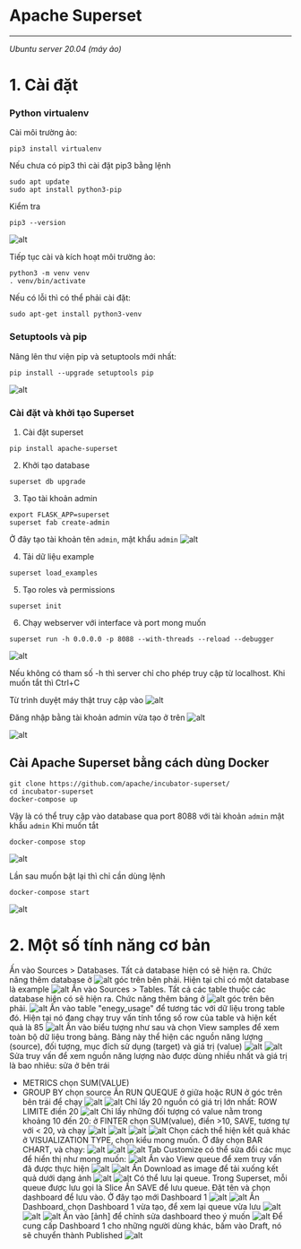 # **Apache Superset**
___
*Ubuntu server 20.04 (máy ảo)*
# 1. Cài đặt
### Python virtualenv
Cài môi trường ảo:
```
pip3 install virtualenv
```
Nếu chưa có pip3 thì cài đặt pip3 bằng lệnh
```
sudo apt update
sudo apt install python3-pip
```
Kiểm tra
```
pip3 --version
```
![alt](https://github.com/thang140398/Lab/blob/master/Metabase%20-%20Apache%20Superset/Picture%20for%20Apache%20Superset/Screenshot%20from%202020-08-22%2023-15-03.png)

Tiếp tục cài và kích hoạt môi trường ảo:
```
python3 -m venv venv
. venv/bin/activate
```
Nếu có lỗi thì có thể phải cài đặt:
```
sudo apt-get install python3-venv
```

### Setuptools và pip 
Nâng lên thư viện pip và setuptools mới nhất:
```
pip install --upgrade setuptools pip
```
![alt](https://github.com/thang140398/Lab/blob/master/Metabase%20-%20Apache%20Superset/Picture%20for%20Apache%20Superset/Screenshot%20from%202020-08-22%2023-24-56.png)

### Cài đặt và khởi tạo Superset
1. Cài đặt superset
```
pip install apache-superset
```
2. Khởi tạo database
```
superset db upgrade
```
3. Tạo tài khoản admin
```
export FLASK_APP=superset
superset fab create-admin
```
Ở đây tạo tài khoản tên `admin`, mật khẩu `admin`
![alt](https://github.com/thang140398/Lab/blob/master/Metabase%20-%20Apache%20Superset/Picture%20for%20Apache%20Superset/Screenshot%20from%202020-08-22%2023-34-14.png)

4. Tải dữ liệu example
```
superset load_examples
```
5. Tạo roles và permissions
```
superset init
```
6. Chạy webserver với interface và port mong muốn
```
superset run -h 0.0.0.0 -p 8088 --with-threads --reload --debugger
```
![alt](https://github.com/thang140398/Lab/blob/master/Metabase%20-%20Apache%20Superset/Picture%20for%20Apache%20Superset/Screenshot%20from%202020-08-23%2000-34-48.png)

Nếu không có tham số -h thì server chỉ cho phép truy cập từ localhost. Khi muốn tắt thì Ctrl+C

Từ trình duyệt máy thật truy cập vào 
![alt](https://github.com/thang140398/Lab/blob/master/Metabase%20-%20Apache%20Superset/Picture%20for%20Apache%20Superset/Screenshot%20from%202020-08-23%2000-36-15.png)

Đăng nhập bằng tài khoản admin vừa tạo ở trên
![alt](https://github.com/thang140398/Lab/blob/master/Metabase%20-%20Apache%20Superset/Picture%20for%20Apache%20Superset/Screenshot%20from%202020-08-23%2000-36-24.png)

![alt](https://github.com/thang140398/Lab/blob/master/Metabase%20-%20Apache%20Superset/Picture%20for%20Apache%20Superset/Screenshot%20from%202020-08-23%2000-36-42.png)
 


## Cài Apache Superset bằng cách dùng Docker
```
git clone https://github.com/apache/incubator-superset/
cd incubator-superset
docker-compose up
```
Vậy là có thể truy cập vào database qua port 8088 với tài khoản `admin` mật khẩu `admin`
Khi muốn tắt
```
docker-compose stop
```
![alt](https://github.com/thang140398/Lab/blob/master/Metabase%20-%20Apache%20Superset/Picture%20for%20Apache%20Superset/Screenshot%20from%202020-08-23%2001-32-53.png)

Lần sau muốn bật lại thì chỉ cần dùng lệnh
```
docker-compose start
```
![alt](https://github.com/thang140398/Lab/blob/master/Metabase%20-%20Apache%20Superset/Picture%20for%20Apache%20Superset/Screenshot%20from%202020-08-23%2001-27-56.png)

# 2. Một số tính năng cơ bản

Ấn vào Sources > Databases. Tất cả database hiện có sẽ hiện ra. Chức năng thêm database ở ![alt]() góc trên bên phải. Hiện tại chỉ có một database là example
![alt]()
Ấn vào Sources > Tables. Tất cả các table thuộc các database hiện có sẽ hiện ra.  Chức năng thêm bảng ở ![alt]() góc trên bên phải.
![alt]()
Ấn vào table "enegy_usage" để tương tác với dữ liệu trong table đó. Hiện tại nó đang chạy truy vấn tính tổng số row của table và hiện kết quả là 85
![alt]()
Ấn vào biểu tượng như sau và chọn View samples để xem toàn bộ dữ liệu trong bảng. Bảng này thể hiện các nguồn năng lượng (source), đối tượng, mục đích sử dụng (target) và giá trị (value)
![alt]()
![alt]()
Sửa truy vấn để xem nguồn năng lượng nào được dùng nhiều nhất và giá trị là bao nhiêu: sửa ở bên trái
- METRICS chọn SUM(VALUE)
- GROUP BY chọn source
Ấn RUN QUEQUE ở giữa hoặc RUN ở góc trên bên trái để chạy
![alt]() 
![alt]()
Chỉ lấy 20 nguồn có giá trị lớn nhất: ROW LIMITE điền 20
![alt]()
Chỉ lấy những đối tượng có value nằm trong khoảng 10 đến 20: ở FINTER chọn SUM(value), điền >10, SAVE, tương tự với < 20, và chạy
![alt]()
![alt]()
![alt]()
![alt]()
Chọn cách thể hiện kết quả khác ở VISUALIZATION TYPE, chọn kiểu mong muốn. Ở đây chọn BAR CHART, và chạy:
![alt]()
![alt]()
![alt]()
Tab Customize có thể sửa đổi các mục để hiển thị như mong muốn:
![alt]()
Ấn vào View queue để xem truy vấn đã được thực hiện
![alt]()
![alt]()
Ấn Download as image để tải xuống kết quả dưới dạng ảnh
![alt]()
![alt]()
Có thể lưu lại queue. Trong Superset, mỗi queue được lưu gọi là Slice
Ấn SAVE để lưu queue. Đặt tên và chọn dashboard để lưu vào. Ở đây tạo mới Dashboard 1
![alt]()
![alt]()
Ấn Dashboard, chọn Dashboard 1 vừa tạo, để xem lại queue vừa lưu 
![alt]()
![alt]()
![alt]()
Ấn vào [ảnh] để chỉnh sửa dashboard theo ý muốn
![alt]()
Để cung cấp Dashboard 1 cho những người dùng khác, bấm vào Draft, nó sẽ chuyển thành Published
![alt]()



